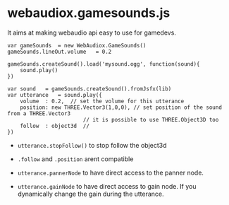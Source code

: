 webaudiox.gamesounds.js
=======================

It aims at making webaudio api easy to use for gamedevs.



```
var gameSounds	= new WebAudiox.GameSounds()
gameSounds.lineOut.volume	= 0.2
```


```
gameSounds.createSound().load('mysound.ogg', function(sound){
	sound.play()
})
```

```
var sound	= gameSounds.createSound().fromJsfx(lib)
var utterance	= sound.play({
	volume	: 0.2,	// set the volume for this utterance
	position: new THREE.Vector3(1,0,0),	// set position of the sound from a THREE.Vector3
						// it is possible to use THREE.Object3D too
	follow	: object3d	// 
})
```

* ```utterance.stopFollow()``` to stop follow the object3d

* ```.follow``` and ```.position``` arent compatible
* ```utterance.pannerNode``` to have direct access to the panner node.
* ```utterance.gainNode``` to have direct access to gain node. If you 
dynamically change the gain during the utterance.


